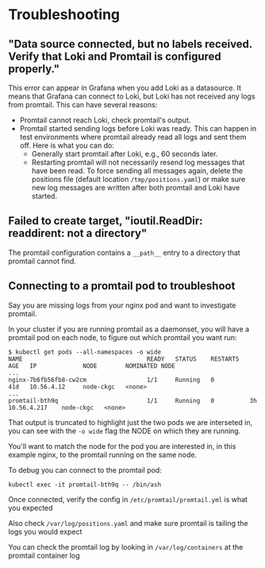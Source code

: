 # Troubleshooting

## "Data source connected, but no labels received. Verify that Loki and Promtail is configured properly."

This error can appear in Grafana when you add Loki as a datasource.
It means that Grafana can connect to Loki, but Loki has not received any logs from promtail.
This can have several reasons:

- Promtail cannot reach Loki, check promtail's output.
- Promtail started sending logs before Loki was ready. This can happen in test environments where promtail already read all logs and sent them off. Here is what you can do:
  - Generally start promtail after Loki, e.g., 60 seconds later.
  - Restarting promtail will not necessarily resend log messages that have been read. To force sending all messages again, delete the positions file (default location `/tmp/positions.yaml`) or make sure new log messages are written after both promtail and Loki have started.

## Failed to create target, "ioutil.ReadDir: readdirent: not a directory"

The promtail configuration contains a `__path__` entry to a directory that promtail cannot find.

## Connecting to a promtail pod to troubleshoot

Say you are missing logs from your nginx pod and want to investigate promtail.

In your cluster if you are running promtail as a daemonset, you will have a promtail pod on each node, to figure out which promtail you want run:


```shell
$ kubectl get pods --all-namespaces -o wide
NAME                                   READY   STATUS    RESTARTS   AGE   IP             NODE        NOMINATED NODE
...
nginx-7b6fb56fb8-cw2cm                 1/1     Running   0          41d   10.56.4.12     node-ckgc   <none>
...
promtail-bth9q                         1/1     Running   0          3h    10.56.4.217    node-ckgc   <none>
```

That output is truncated to highlight just the two pods we are interseted in, you can see with the `-o wide` flag the NODE on which they are running.

You'll want to match the node for the pod you are interested in, in this example nginx, to the promtail running on the same node.

To debug you can connect to the promtail pod:

```shell
kubectl exec -it promtail-bth9q -- /bin/ash
```

Once connected, verify the config in `/etc/promtail/promtail.yml` is what you expected

Also check `/var/log/positions.yaml` and make sure promtail is tailing the logs you would expect

You can check the promtail log by looking in `/var/log/containers` at the promtail container log
